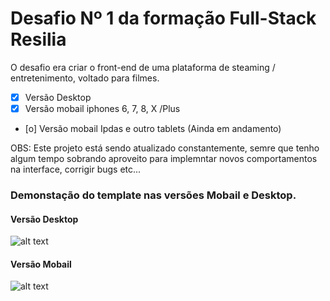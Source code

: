 # Desafio Nº 1 da formação Full-Stack Resilia

O desafio era criar o front-end de uma plataforma de steaming / entretenimento, voltado para filmes.

- [x] Versão Desktop
- [x] Versão mobail iphones 6, 7, 8, X /Plus
- [o] Versão mobail Ipdas e outro tablets (Ainda em andamento)

OBS: Este projeto está sendo atualizado constantemente, semre que tenho algum tempo sobrando aproveito para
implemntar novos comportamentos na interface, corrigir bugs etc...

### Demonstação do template nas versões Mobail e Desktop.

#### Versão Desktop
![alt text](githubAssets/gif-resiliaflix-desktop-version.gif)


#### Versão Mobail
![alt text](githubAssets/git-resilia-flix-mobail.gif)
